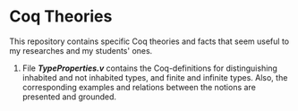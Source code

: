 # Coq Theories

This repository contains specific Coq theories and facts that seem useful to my researches and my students' ones.

1. File ***TypeProperties.v*** contains the Coq-definitions for distinguishing inhabited and not inhabited types, and finite and infinite types.
Also, the corresponding examples and relations between the notions are presented and grounded.
